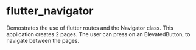 # flutter_navigator
Demostrates the use of flutter routes and the Navigator class. This application creates 2 pages. The user can press on an ElevatedButton, to navigate between the pages.
